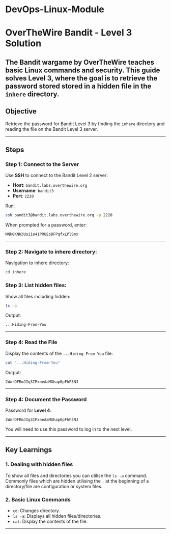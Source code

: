 # DevOps-Linux-Module

# OverTheWire Bandit - Level 3 Solution

The **Bandit** wargame by OverTheWire teaches basic Linux commands and security. This guide solves **Level 3**, where the goal is to retrieve the password stored stored in a hidden file in the `inhere` directory. 
---

## Objective
Retrieve the password for Bandit Level 3 by finding the `inhere` directory and reading the file on the Bandit Level 3 server.

---

## Steps

### Step 1: Connect to the Server
Use **SSH** to connect to the Bandit Level 2 server:
- **Host**: `bandit.labs.overthewire.org`
- **Username**: `bandit3`
- **Port**: `2220`

Run:
```bash
ssh bandit3@bandit.labs.overthewire.org -p 2220
```

When prompted for a password, enter:
```
MNk8KNH3Usiio41PRUEoDFPqfxLPlSmx
```

---

### Step 2: Navigate to inhere directory:
Navigation to inhere directory:
```bash
cd inhere
```

### Step 3: List hidden files:
Show all files including hidden:
```bash
ls -a
```

Output:
```
...Hiding-From-You
```

---

### Step 4: Read the File
Display the contents of the `...Hiding-From-You` file:
```bash
cat "...Hiding-From-You"
```

Output:
```
2WmrDFRmJIq3IPxneAaMGhap0pFhF3NJ
```

---

### Step 4: Document the Password
Password for **Level 4**:
```
2WmrDFRmJIq3IPxneAaMGhap0pFhF3NJ
```

You will need to use this password to log in to the next level.

---

## Key Learnings
### 1. **Dealing with hidden files**
To show all files and directories you can utilise the  `ls -a` command. Commonly files which are hidden utilising the `.` at the beginning of a directory/file are configuration or system files.

### 2. **Basic Linux Commands**
- `cd`: Changes directory.
- `ls -a`: Displays all hidden files/directories.
- `cat`: Display the contents of the file.

---
